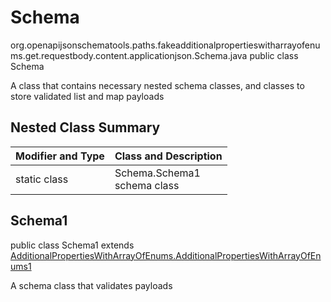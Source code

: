 # Schema
org.openapijsonschematools.paths.fakeadditionalpropertieswitharrayofenums.get.requestbody.content.applicationjson.Schema.java
public class Schema

A class that contains necessary nested schema classes, and classes to store validated list and map payloads

## Nested Class Summary
| Modifier and Type | Class and Description |
| ----------------- | ---------------------- |
| static class | Schema.Schema1<br> schema class |

## Schema1
public class Schema1
extends [AdditionalPropertiesWithArrayOfEnums.AdditionalPropertiesWithArrayOfEnums1](../../../../../../components/schemas/AdditionalPropertiesWithArrayOfEnums.md#additionalpropertieswitharrayofenums1)

A schema class that validates payloads
